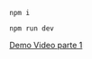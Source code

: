 `npm i`

`npm run dev`

[Demo Video parte 1](https://www.loom.com/share/73bc8538ba4c4aa6b8dbd3056beff0cf?sid=0d26f374-b6be-4c8d-aa2d-8dedff16c46c)

